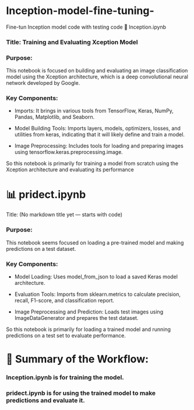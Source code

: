 # Inception-model-fine-tuning-
Fine-tun Inception model code with testing code 
🧠 Inception.ipynb
### Title: Training and Evaluating Xception Model

### Purpose:
This notebook is focused on building and evaluating an image classification model using the Xception architecture, which is a deep convolutional neural network developed by Google.

### Key Components:

*   Imports: It brings in various tools from TensorFlow, Keras, NumPy, Pandas, Matplotlib, and Seaborn.

*   Model Building Tools: Imports layers, models, optimizers, losses, and utilities from keras, indicating that it will likely define and train a model.

*   Image Preprocessing: Includes tools for loading and preparing images using tensorflow.keras.preprocessing.image.

So this notebook is primarily for training a model from scratch using the Xception architecture and evaluating its performance

# 📊 pridect.ipynb
Title: (No markdown title yet — starts with code)

### Purpose:
This notebook seems focused on loading a pre-trained model and making predictions on a test dataset.

### Key Components:

*  Model Loading: Uses model_from_json to load a saved Keras model architecture.

*  Evaluation Tools: Imports from sklearn.metrics to calculate precision, recall, F1-score, and classification report.

*  Image Preprocessing and Prediction: Loads test images using ImageDataGenerator and prepares the test dataset.

So this notebook is primarily for loading a trained model and running predictions on a test set to evaluate performance.


# 🧩 Summary of the Workflow:
### Inception.ipynb is for training the model.

### pridect.ipynb is for using the trained model to make predictions and evaluate it.
